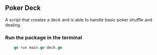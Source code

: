 ## Poker Deck

A script that creates a deck and is able to handle
basic poker shuffle and dealing.

### Run the package in the terminal

```go
    go run main.go deck.go
```


